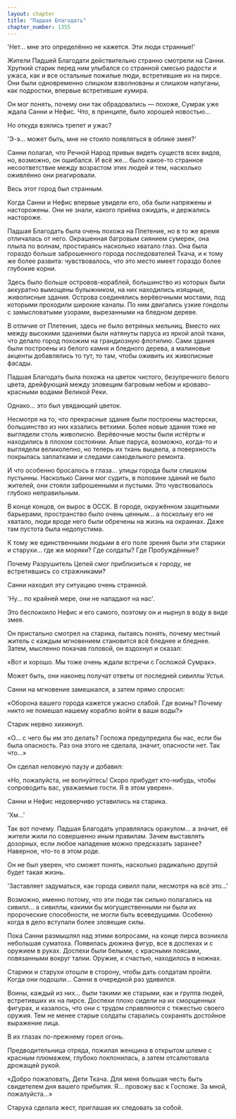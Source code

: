 ```yaml
---
layout: chapter
title: "Падшая Благодать"
chapter_number: 1355
---
```


'Нет... мне это определённо не кажется. Эти люди странные!'

Жители Падшей Благодати действительно странно смотрели на Санни. Хрупкий старик перед ним улыбался со странной смесью радости и ужаса, как и все остальные пожилые люди, встретившие их на пирсе. Они были одновременно слишком взволнованы и слишком напуганы, как подростки, впервые встретившие кумира.

Он мог понять, почему они так обрадовались — похоже, Сумрак уже ждала Санни и Нефис. Что, в принципе, было хорошей новостью...

Но откуда взялись трепет и ужас?

'Э-э… может быть, мне не стоило появляться в облике змея?'

Санни полагал, что Речной Народ привык видеть существ всех видов, но, возможно, он ошибался. И всё же... было какое-то странное несоответствие между возрастом этих людей и тем, насколько оживлённо они реагировали.

Весь этот город был странным.

Когда Санни и Нефис впервые увидели его, оба были напряжены и насторожены. Они не знали, какого приёма ожидать, и держались настороже.

Падшая Благодать была очень похожа на Плетение, но в то же время отличалась от него. Окрашенная багровым сиянием сумерек, она плыла по волнам, простираясь насколько хватало глаз. Она была гораздо больше заброшенного города последователей Ткача, и к тому же более развита: чувствовалось, что это место имеет гораздо более глубокие корни.

Здесь было больше островов-кораблей, большинство из которых были аккуратно вымощены булыжником, на них находились изящные, живописные здания. Острова соединялись верёвочными мостами, под которыми проходили широкие каналы. По ним двигались узкие гондолы с замысловатыми узорами, вырезанными на бледном дереве.

В отличие от Плетения, здесь не было ветряных мельниц. Вместо них между высокими зданиями были натянуты паруса из яркой алой ткани, что делало город похожим на грандиозную флотилию. Сами здания были построены из белого камня и бледного дерева, а малиновые акценты добавлялись то тут, то там, чтобы оживить их живописные фасады.

Падшая Благодать была похожа на цветок чистого, безупречного белого цвета, дрейфующий между зловещим багровым небом и кроваво-красными водами Великой Реки.

Однако... это был увядающий цветок.

Несмотря на то, что прекрасные здания были построены мастерски, большинство из них казались ветхими. Более новые здания тоже не выглядели столь живописно. Верёвочные мосты были истёрты и находились в плохом состоянии. Алые паруса, возможно, когда-то и выглядели великолепно, но теперь их ткань выцвела, а поверхность покрылась заплатками и следами самодельного ремонта.

И что особенно бросалось в глаза... улицы города были слишком пустынны. Насколько Санни мог судить, в половине зданий не было жителей, они стояли заброшенными и пустыми. Это чувствовалось глубоко неправильным.

В конце концов, он вырос в ОССК. В городе, окружённом защитными барьерами, пространство было очень ценным... а поскольку его не хватало, люди вроде него были обречены на жизнь на окраинах. Даже там пустота была недопустима.

К тому же единственными людьми в его поле зрения были эти старики и старухи... где же моряки? Где солдаты? Где Пробуждённые?

Почему Разрушитель Цепей смог приблизиться к городу, не встретившись со стражниками?

Санни находил эту ситуацию очень странной.

'Ну... по крайней мере, они не нападают на нас'.

Это беспокоило Нефис и его самого, поэтому он и нырнул в воду в виде змея.

Он пристально смотрел на старика, пытаясь понять, почему местный житель с каждым мгновением становится всё бледнее и бледнее. Затем, мысленно покачав головой, он вздохнул и сказал:

«Вот и хорошо. Мы тоже очень ждали встречи с Госпожой Сумрак».

Может быть, они наконец получат ответы от последней сивиллы Устья.

Санни на мгновение замешкался, а затем прямо спросил:

«Оборона вашего города кажется ужасно слабой. Где воины? Почему никто не помешал нашему кораблю войти в ваши воды?»

Старик нервно хихикнул.

«О... с чего бы им это делать? Госпожа предупредила бы нас, если бы была опасность. Раз она этого не сделала, значит, опасности нет. Так что...»

Он сделал неловкую паузу и добавил:

«Но, пожалуйста, не волнуйтесь! Скоро прибудет кто-нибудь, чтобы сопроводить вас, уважаемые гости. Я в этом уверен».

Санни и Нефис недоверчиво уставились на старика.

'Хм...'

Так вот почему. Падшая Благодать управлялась оракулом... а значит, её жители жили по совершенно иным правилам. Зачем выставлять дозорных, если любое нападение можно предсказать заранее? Наверное, что-то в этом роде.

Он не был уверен, что сможет понять, насколько радикально другой будет такая жизнь.

'Заставляет задуматься, как города сивилл пали, несмотря на всё это...'

Возможно, именно потому, что эти люди так сильно полагались на сивилл... а сивиллы, какими бы могущественными ни были их пророческие способности, не могли быть всеведущими. Особенно когда в дело вступали более зловещие силы.

Пока Санни размышлял над этими вопросами, на конце пирса возникла небольшая суматоха. Появилась дюжина фигур, все в доспехах и с оружием в руках. Доспехи были белыми, с красными поясами, повязанными вокруг талии. Оружие, к счастью, находилось в ножнах.

Старики и старухи отошли в сторону, чтобы дать солдатам пройти. Когда они подошли... Санни в очередной раз удивился.

Воины, каждый из них... были такими же старыми, как и группа людей, встретивших их на пирсе. Доспехи плохо сидели на их сморщенных фигурах, и казалось, что они с трудом справляются с тяжестью своего оружия. Тем не менее старые солдаты старались сохранять достойное выражение лица.

В их глазах по-прежнему горел огонь.

Предводительница отряда, пожилая женщина в открытом шлеме с красным плюмажем, глубоко поклонилась, а затем отсалютовала дрожащей рукой.

«Добро пожаловать, Дети Ткача. Для меня большая честь быть свидетелем дня вашего прибытия. Я... провожу вас к Госпоже. За мной, пожалуйста...»

Старуха сделала жест, приглашая их следовать за собой.